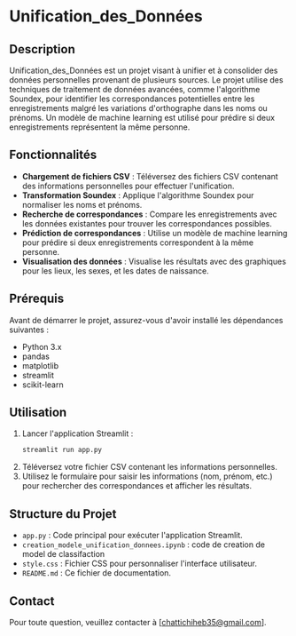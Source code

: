 # Unification_des_Données

## Description
Unification_des_Données est un projet visant à unifier et à consolider des données personnelles provenant de plusieurs sources. Le projet utilise des techniques de traitement de données avancées, comme l'algorithme Soundex, pour identifier les correspondances potentielles entre les enregistrements malgré les variations d'orthographe dans les noms ou prénoms. Un modèle de machine learning est utilisé pour prédire si deux enregistrements représentent la même personne.

## Fonctionnalités
- **Chargement de fichiers CSV** : Téléversez des fichiers CSV contenant des informations personnelles pour effectuer l'unification.
- **Transformation Soundex** : Applique l'algorithme Soundex pour normaliser les noms et prénoms.
- **Recherche de correspondances** : Compare les enregistrements avec les données existantes pour trouver les correspondances possibles.
- **Prédiction de correspondances** : Utilise un modèle de machine learning pour prédire si deux enregistrements correspondent à la même personne.
- **Visualisation des données** : Visualise les résultats avec des graphiques pour les lieux, les sexes, et les dates de naissance.

## Prérequis
Avant de démarrer le projet, assurez-vous d'avoir installé les dépendances suivantes :
- Python 3.x
- pandas
- matplotlib
- streamlit
- scikit-learn

## Utilisation
1. Lancer l'application Streamlit :
    ```bash
    streamlit run app.py
    ```
2. Téléversez votre fichier CSV contenant les informations personnelles.
3. Utilisez le formulaire pour saisir les informations (nom, prénom, etc.) pour rechercher des correspondances et afficher les résultats.

## Structure du Projet
- `app.py` : Code principal pour exécuter l'application Streamlit.
- `creation_modele_unification_donnees.ipynb` : code de creation de model de classifaction
- `style.css` : Fichier CSS pour personnaliser l'interface utilisateur.
- `README.md` : Ce fichier de documentation.

## Contact
Pour toute question, veuillez contacter  à [chattichiheb35@gmail.com].
